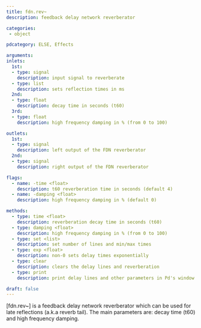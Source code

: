 ```yaml
---
title: fdn.rev~
description: feedback delay network reverberator

categories:
 - object

pdcategory: ELSE, Effects

arguments:
inlets:
  1st:
  - type: signal
    description: input signal to reverberate
  - type: list
    description: sets reflection times in ms
  2nd:
  - type: float
    description: decay time in seconds (t60)
  3rd:
  - type: float
    description: high frequency damping in % (from 0 to 100)

outlets:
  1st:
  - type: signal
    description: left output of the FDN reverberator
  2nd:
  - type: signal
    description: right output of the FDN reverberator

flags:
  - name: -time <float>
    description: t60 reverberation time in seconds (default 4)
  - name: -damping <float>
    description: high frequency damping in % (default 0)

methods:
  - type: time <float>
    description: reverberation decay time in seconds (t60)
  - type: damping <float>
    description: high frequency damping in % (from 0 to 100)
  - type: set <list>
    description: set number of lines and min/max times
  - type: exp <float>
    description: non-0 sets delay times exponentially
  - type: clear
    description: clears the delay lines and reverberation
  - type: print
    description: print delay lines and other parameters in Pd's window

draft: false
---
```


[fdn.rev~] is a feedback delay network reverberator which can be used for late reflections (a.k.a reverb tail). The main parameters are: decay time (t60) and high frequency damping.

